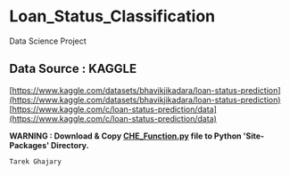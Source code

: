 # Loan_Status_Classification
Data Science Project
## Data Source : KAGGLE
[https://www.kaggle.com/datasets/bhavikjikadara/loan-status-prediction](https://www.kaggle.com/datasets/bhavikjikadara/loan-status-prediction)
[https://www.kaggle.com/c/loan-status-prediction/data](https://www.kaggle.com/c/loan-status-prediction/data)

**WARNING : Download & Copy [CHE_Function.py](https://github.com/CHESyrian/CHE_Functions) file to Python 'Site-Packages' Directory.**

<code>Tarek Ghajary</code>